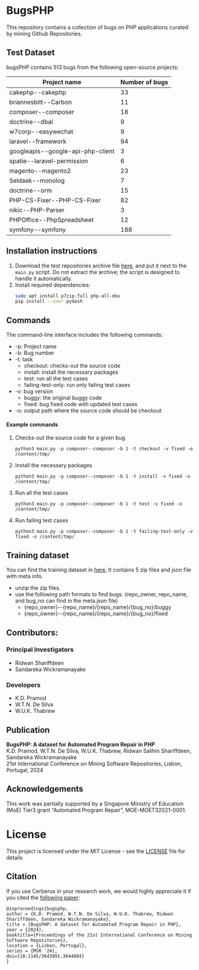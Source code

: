 # BugsPHP

This repository contains a collection of bugs on PHP applications curated by mining Github Repositories.


Test Dataset
---------------
bugsPHP contains 513 bugs from the following open-source projects:

| **Project name**                  | **Number of bugs** |
|-----------------------------------|--------------------|
| cakephp--cakephp                  |                 33 |
| briannesbitt--Carbon              |                 11 |
| composer--composer                |                 18 |
| doctrine--dbal                    |                  9 |
| w7corp--easywechat                |                  9 |
| laravel--framework                |                 94 |
| googleapis--google-api-php-client |                  3 |
| spatie--laravel-permission        |                  6 |
| magento--magento2                 |                 23 |
| Seldaek--monolog                  |                  7 |
| doctrine--orm                     |                 15 |
| PHP-CS-Fixer--PHP-CS-Fixer        |                 82 |
| nikic--PHP-Parser                 |                  3 |
| PHPOffice--PhpSpreadsheet         |                 12 |
| symfony--symfony                  |                188 |

## Installation instructions

1. Download the test repositories archive file [here](https://drive.google.com/file/d/1Y3BAH-kXcmYp9pGOSJ6AxkQu_3YhLyo1/view?usp=sharing), and put it next to the `main.py` script. Do not extract the archive; the script is designed to handle it automatically.
2. Install required dependencies:
   ```bash
   sudo apt install p7zip-full php-all-dev
   pip install --user pydash
   ```

## Commands

The command-line interface includes the following commands:

* -p: Project name
* -b: Bug number
* -t: task
    * checkout: checks-out the source code
    * install: install the necessary packages
    * test: run all the test cases
    * failing-test-only: run only failing test cases
* -v: bug version
    * buggy: the original buggy code
    * fixed: bug fixed code with updated test cases
* -o: output path where the source code should be checkout

#### Example commands

1. Checks-out the source code for a given bug
   ```
   python3 main.py -p composer--composer -b 1 -t checkout -v fixed -o /content/tmp/
   ```
2. Install the necessary packages
   ```
   python3 main.py -p composer--composer -b 1 -t install -v fixed -o /content/tmp/
   ```
3. Run all the test cases
   ```
   python3 main.py -p composer--composer -b 1 -t test -v fixed -o /content/tmp/
   ```
4. Run failing test cases
   ```
   python3 main.py -p composer--composer -b 1 -t failing-test-only -v fixed -o /content/tmp/
   ```

Training dataset
---------------

You can find the training dataset in [here](https://drive.google.com/drive/folders/175U3QoG69T8gSnoyOFA0IgK-Ye93kL_X?usp=sharing), It contains 5 zip files and json file with meta info.
 * unzip the zip files. 
 * use the following path formats to find bugs. (repo_owner, repo_name, and bug_no can find in the meta.json file)
   * {repo_owner}--{repo_name}/{repo_name}/{bug_no}/buggy
   * {repo_owner}--{repo_name}/{repo_name}/{bug_no}/fixed

## Contributors:
### Principal Investigators
* Ridwan Shariffdeen
* Sandareka Wickramanayake

### Developers
* K.D. Pramod
* W.T.N. De Silva
* W.U.K. Thabrew

  
## Publication ##
**BugsPHP: A dataset for Automated Program Repair in PHP** <br>
K.D. Pramod, W.T.N. De Silva, W.U.K. Thabrew, Ridwan Salihin Shariffdeen, Sandareka Wickramanayake <br>
21st International Conference on Mining Software Repositories, Lisbon, Portugal, 2024 <br>


## Acknowledgements ##
This work was partially supported by a Singapore Ministry of Education (MoE) Tier3 grant “Automated Program Repair”, MOE-MOET32021-0001.

# License
This project is licensed under the MIT License - see the [LICENSE](LICENSE) file for details


## Citation

If you use Cerberus in your research work, we would highly appreciate it if you
cited the [following paper](https://rshariffdeen.com/paper/MSR24.pdf):

```
@inproceedings{bugsphp,
author = {K.D. Pramod, W.T.N. De Silva, W.U.K. Thabrew, Ridwan Shariffdeen, Sandareka Wickramanayake},
title = {BugsPHP: A dataset for Automated Program Repair in PHP},
year = {2024},
booktitle={Proceedings of the 21st International Conference on Mining Software Repositories},
location = {Lisbon, Portugal},
series = {MSR '24},
doi={10.1145/3643991.3644884}
}
```

